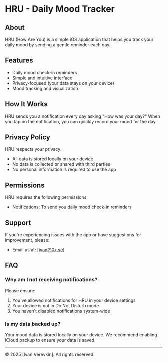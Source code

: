 # HRU - Daily Mood Tracker

## About
HRU (How Are You) is a simple iOS application that helps you track your daily mood by sending a gentle reminder each day.

## Features
- Daily mood check-in reminders
- Simple and intuitive interface
- Privacy-focused (your data stays on your device)
- Mood tracking and visualization

## How It Works
HRU sends you a notification every day asking "How was your day?" When you tap on the notification, you can quickly record your mood for the day.

## Privacy Policy
HRU respects your privacy:
- All data is stored locally on your device
- No data is collected or shared with third parties
- No personal information is required to use the app

## Permissions
HRU requires the following permissions:
- Notifications: To send you daily mood check-in reminders

## Support
If you're experiencing issues with the app or have suggestions for improvement, please:
- Email us at: [ivan@0x.se]

## FAQ

### Why am I not receiving notifications?
Please ensure:
1. You've allowed notifications for HRU in your device settings
2. Your device is not in Do Not Disturb mode
3. You haven't disabled notifications system-wide

### Is my data backed up?
Your mood data is stored locally on your device. We recommend enabling iCloud backup to ensure your data is saved.


---
© 2025 [Ivan Verevkin]. All rights reserved.
